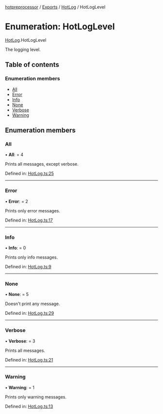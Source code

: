 [hotpreprocessor](../README.md) / [Exports](../modules.md) / [HotLog](../modules/hotlog.md) / HotLogLevel

# Enumeration: HotLogLevel

[HotLog](../modules/hotlog.md).HotLogLevel

The logging level.

## Table of contents

### Enumeration members

- [All](hotlog.hotloglevel.md#all)
- [Error](hotlog.hotloglevel.md#error)
- [Info](hotlog.hotloglevel.md#info)
- [None](hotlog.hotloglevel.md#none)
- [Verbose](hotlog.hotloglevel.md#verbose)
- [Warning](hotlog.hotloglevel.md#warning)

## Enumeration members

### All

• **All**: = 4

Prints all messages, except verbose.

Defined in: [HotLog.ts:25](https://github.com/OurFreeLight/HotPreprocessor/blob/5a339e8/src/HotLog.ts#L25)

___

### Error

• **Error**: = 2

Prints only error messages.

Defined in: [HotLog.ts:17](https://github.com/OurFreeLight/HotPreprocessor/blob/5a339e8/src/HotLog.ts#L17)

___

### Info

• **Info**: = 0

Prints only info messages.

Defined in: [HotLog.ts:9](https://github.com/OurFreeLight/HotPreprocessor/blob/5a339e8/src/HotLog.ts#L9)

___

### None

• **None**: = 5

Doesn't print any message.

Defined in: [HotLog.ts:29](https://github.com/OurFreeLight/HotPreprocessor/blob/5a339e8/src/HotLog.ts#L29)

___

### Verbose

• **Verbose**: = 3

Prints all messages.

Defined in: [HotLog.ts:21](https://github.com/OurFreeLight/HotPreprocessor/blob/5a339e8/src/HotLog.ts#L21)

___

### Warning

• **Warning**: = 1

Prints only warning messages.

Defined in: [HotLog.ts:13](https://github.com/OurFreeLight/HotPreprocessor/blob/5a339e8/src/HotLog.ts#L13)
